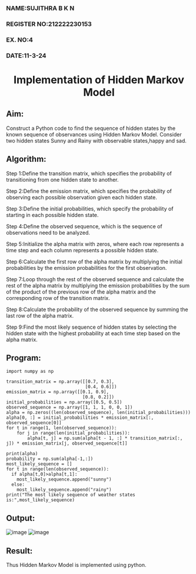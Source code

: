 <H3>NAME:SUJITHRA B K N
<H3>REGISTER NO:212222230153
<H3>EX. NO:4
<H3>DATE:11-3-24
<H1 ALIGN =CENTER> Implementation of Hidden Markov Model</H1>

## Aim: 
Construct a Python code to find the sequence of hidden states by the known sequence of observances using Hidden Markov Model. Consider two hidden states Sunny and Rainy with observable states,happy and sad.

## Algorithm:

Step 1:Define the transition matrix, which specifies the probability of transitioning from  one hidden state to another.<br>

Step 2:Define the emission matrix, which specifies the probability of observing each possible observation given each hidden state.<br>

Step 3:Define the initial probabilities, which specify the probability of starting in each possible hidden state.<br>

Step 4:Define the observed sequence, which is the sequence of observations need to  be analyzed.<br>

Step 5:Initialize the alpha matrix with zeros, where each row represents a time step and each column represents a possible hidden state.<br>

Step 6:Calculate the first row of the alpha matrix by multiplying the initial  probabilities by the emission probabilities for the first observation.<br>

Step 7:Loop through the rest of the observed sequence and calculate the rest of the alpha matrix by multiplying the emission probabilities by the sum of the product of 
       the previous row of the alpha matrix and the corresponding row of the transition matrix.<br>
       
Step 8:Calculate the probability of the observed sequence by summing the last row of the alpha matrix.<br>

Step 9:Find the most likely sequence of hidden states by selecting the hidden state with the highest probability at each time step based on the alpha matrix.<br>

## Program:
```
import numpy as np

transition_matrix = np.array([[0.7, 0.3],
                              [0.4, 0.6]])
emission_matrix = np.array([[0.1, 0.9],
                             [0.8, 0.2]])
initial_probabilities = np.array([0.5, 0.5])
observed_sequence = np.array([1, 1, 1, 0, 0, 1])
alpha = np.zeros((len(observed_sequence), len(initial_probabilities)))
alpha[0, :] = initial_probabilities * emission_matrix[:, observed_sequence[0]]
for t in range(1, len(observed_sequence)):
    for j in range(len(initial_probabilities)):
        alpha[t, j] = np.sum(alpha[t - 1, :] * transition_matrix[:, j]) * emission_matrix[j, observed_sequence[t]]

print(alpha)
probability = np.sum(alpha[-1,:])
most_likely_sequence = []
for t in range(len(observed_sequence)):
  if alpha[t,0]>alpha[t,1]:
    most_likely_sequence.append("sunny")
  else:
    most_likely_sequence.append("rainy")
print("The most likely sequence of weather states is:",most_likely_sequence)
```

## Output:
![image](https://github.com/swathi22003343/Ex-4--AAI/assets/120440439/9bb46db3-c000-440c-bdb6-ba2388fc300a)
![image](https://github.com/swathi22003343/Ex-4--AAI/assets/120440439/59a0b62b-f283-474d-b585-7e2828e48329)



## Result:
Thus Hidden Markov Model is implemented using python.



